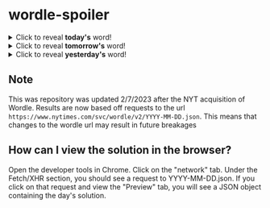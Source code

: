 # wordle-spoiler

<details>
  <summary>Click to reveal <b>today's</b> word!</summary>
  <br>
  <b> bleak </b>
</details>

<details>
  <summary>Click to reveal <b>tomorrow's</b> word!</summary>
  <br>
  <b> noise </b>
</details>

<details>
  <summary>Click to reveal <b>yesterday's</b> word!</summary>
  <br>
  <b> grail </b>
</details>

## Note
This was repository was updated 2/7/2023 after the NYT acquisition of Wordle. Results are now based off requests to the url `https://www.nytimes.com/svc/wordle/v2/YYYY-MM-DD.json`. This means that changes to the wordle url may result in future breakages

## How can I view the solution in the browser?
Open the developer tools in Chrome. Click on the "network" tab. Under the Fetch/XHR section, you should see a request to YYYY-MM-DD.json. If you click on that request and view the "Preview" tab, you will see a JSON object containing the day's solution.